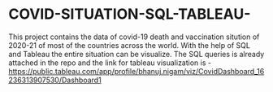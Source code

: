 # COVID-SITUATION-SQL-TABLEAU-
This project contains the data of covid-19 death and vaccination sitution of 2020-21 of most of the countries across the world.
With the help of SQL and Tableau the entire situation can be visualize. The SQL queries is already attached in the repo and the link for tableau visualization is -https://public.tableau.com/app/profile/bhanuj.nigam/viz/CovidDashboard_16236313907530/Dashboard1
